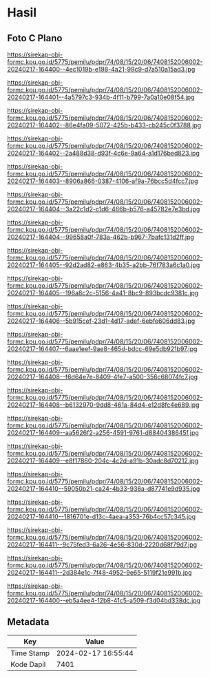 # Hasil

## Foto C Plano

https://sirekap-obj-formc.kpu.go.id/5775/pemilu/pdpr/74/08/15/20/06/7408152006002-20240217-164400--4ec1019b-e198-4a21-99c9-d7a510a15ad3.jpg

https://sirekap-obj-formc.kpu.go.id/5775/pemilu/pdpr/74/08/15/20/06/7408152006002-20240217-164401--4a5797c3-934b-4f11-b799-7a0a10e08f54.jpg

https://sirekap-obj-formc.kpu.go.id/5775/pemilu/pdpr/74/08/15/20/06/7408152006002-20240217-164402--86e4fa09-5072-425b-b433-cb245c0f3788.jpg

https://sirekap-obj-formc.kpu.go.id/5775/pemilu/pdpr/74/08/15/20/06/7408152006002-20240217-164402--2a488d38-d93f-4c6e-9a64-a1d176bed823.jpg

https://sirekap-obj-formc.kpu.go.id/5775/pemilu/pdpr/74/08/15/20/06/7408152006002-20240217-164403--8906a866-0387-4106-af9a-76bcc5d4fcc7.jpg

https://sirekap-obj-formc.kpu.go.id/5775/pemilu/pdpr/74/08/15/20/06/7408152006002-20240217-164404--3a22c1d2-c1d6-466b-b576-a45782e7e3bd.jpg

https://sirekap-obj-formc.kpu.go.id/5775/pemilu/pdpr/74/08/15/20/06/7408152006002-20240217-164404--99658a0f-783a-462b-b967-7bafc131d2ff.jpg

https://sirekap-obj-formc.kpu.go.id/5775/pemilu/pdpr/74/08/15/20/06/7408152006002-20240217-164405--92d2ad82-e863-4b35-a2bb-76f783a6c1a0.jpg

https://sirekap-obj-formc.kpu.go.id/5775/pemilu/pdpr/74/08/15/20/06/7408152006002-20240217-164405--196a8c2c-5156-4a41-8bc9-893bcdc9381c.jpg

https://sirekap-obj-formc.kpu.go.id/5775/pemilu/pdpr/74/08/15/20/06/7408152006002-20240217-164406--5b915cef-23d1-4d17-adef-6ebfe606dd83.jpg

https://sirekap-obj-formc.kpu.go.id/5775/pemilu/pdpr/74/08/15/20/06/7408152006002-20240217-164407--6aae1eef-9ae8-465d-bdcc-69e5db921b97.jpg

https://sirekap-obj-formc.kpu.go.id/5775/pemilu/pdpr/74/08/15/20/06/7408152006002-20240217-164408--f6d64e7e-8409-4fe7-a500-356c68074fc7.jpg

https://sirekap-obj-formc.kpu.go.id/5775/pemilu/pdpr/74/08/15/20/06/7408152006002-20240217-164408--b6132970-9dd8-461a-84d4-e12d8fc4e689.jpg

https://sirekap-obj-formc.kpu.go.id/5775/pemilu/pdpr/74/08/15/20/06/7408152006002-20240217-164409--aa5626f2-a256-4591-9761-d8840438645f.jpg

https://sirekap-obj-formc.kpu.go.id/5775/pemilu/pdpr/74/08/15/20/06/7408152006002-20240217-164409--e8f17860-204c-4c2d-a91b-30adc8d70212.jpg

https://sirekap-obj-formc.kpu.go.id/5775/pemilu/pdpr/74/08/15/20/06/7408152006002-20240217-164410--59050b21-ca24-4b33-936a-d87741e9d935.jpg

https://sirekap-obj-formc.kpu.go.id/5775/pemilu/pdpr/74/08/15/20/06/7408152006002-20240217-164410--1816701e-d13c-4aea-a353-76b4cc57c345.jpg

https://sirekap-obj-formc.kpu.go.id/5775/pemilu/pdpr/74/08/15/20/06/7408152006002-20240217-164411--9c75fed3-6a26-4e56-830d-2220d68f79d7.jpg

https://sirekap-obj-formc.kpu.go.id/5775/pemilu/pdpr/74/08/15/20/06/7408152006002-20240217-164411--2d384e1c-7f48-4952-9e65-5119f21e991b.jpg

https://sirekap-obj-formc.kpu.go.id/5775/pemilu/pdpr/74/08/15/20/06/7408152006002-20240217-164400--eb5a4ee4-12b8-41c5-a509-f3d04bd338dc.jpg


## Metadata

| Key        | Value               |
| ---------- | ------------------- |
| Time Stamp | 2024-02-17 16:55:44 |
| Kode Dapil | 7401                |



